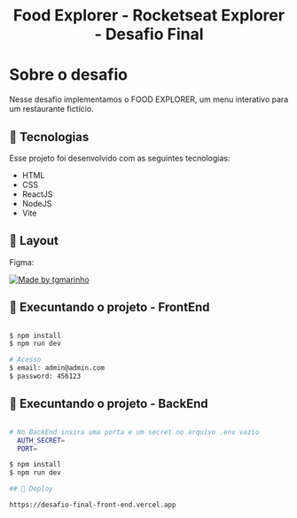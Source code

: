 <p align="center">
  <h1 align="center">Food Explorer - Rocketseat Explorer - Desafio Final</h1>
</p>

# Sobre o desafio

Nesse desafio implementamos o FOOD EXPLORER, um menu interativo para um restaurante fictício.

## 🚀 Tecnologias

Esse projeto foi desenvolvido com as seguintes tecnologias:

- HTML
- CSS
- ReactJS
- NodeJS
- Vite


## 🎨 Layout

Figma:

<a href="https://www.figma.com/file/GkqG5AUJe3ppcUEHfvOX6z/food-explorer?node-id=0%3A1">
  <img alt="Made by tgmarinho" src="https://img.shields.io/badge/Acessar%20Layout%20-Figma-%2304D361">
</a>

## 🚀 Execuntando o projeto - FrontEnd

```bash

$ npm install
$ npm run dev

# Acesso
$ email: admin@admin.com
$ password: 456123

```

## 🚀 Execuntando o projeto - BackEnd

```bash

# No BackEnd insira uma porta e um secret no arquivo .env vazio
  AUTH_SECRET=
  PORT=

$ npm install
$ npm run dev

## 🚀 Deploy

https://desafio-final-front-end.vercel.app
